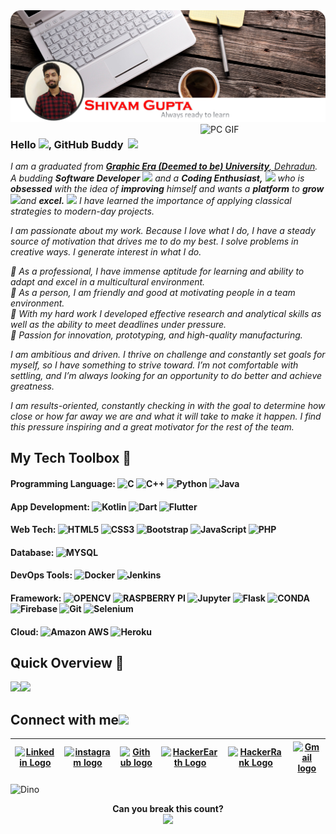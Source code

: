 <img alt="PC GIF" src="https://raw.githubusercontent.com/shivam1808/shivam1808/main/Assets/Header.png" />
<img align="right" alt="PC GIF" src="https://i.pinimg.com/originals/e1/1f/85/e11f8529f2151c06881ee4c98afaec72.gif" width="200" />

### **Hello <img src="https://github.com/TheDudeThatCode/TheDudeThatCode/blob/master/Assets/Hi.gif" width="29px">, GitHub Buddy** &nbsp;<img src="https://github.blog/wp-content/uploads/2008/04/850ca01a-5772-11e3-8eee-20a11ca6534f.png" width="25px">

<p>
  <em>
    I am a graduated from <a href="https://www.geu.ac.in"> <b>Graphic Era (Deemed to be) University</b>, Dehradun</a>.  
    A budding <b>Software Developer</b> <img src="https://github.com/TheDudeThatCode/TheDudeThatCode/blob/master/Assets/Developer.gif" width="30px"> and a <b>Coding    Enthusiast,</b>&nbsp;<img src="https://github.com/TheDudeThatCode/TheDudeThatCode/blob/master/Assets/Designer.gif" width="36px">  who is <b>obsessed</b>
    with the idea of <b>improving</b> himself and wants a <b>platform</b> to 
    <b>grow</b> <img src="https://github.com/TheDudeThatCode/TheDudeThatCode/blob/master/Assets/Rocket.gif" width="18px">and 
    <b>excel.</b> <img src="https://github.com/TheDudeThatCode/TheDudeThatCode/blob/master/Assets/Medal.gif" width="20px"> 
     I have learned the importance of applying classical strategies to modern-day projects.

I am passionate about my work. Because I love what I do, I have a steady source of motivation that drives me to do my best. I solve problems in creative ways. I generate interest in what I do.

🔸 As a professional, I have immense aptitude for learning and ability to adapt and excel in a multicultural environment.<br>
🔹 As a person, I am friendly and good at motivating people in a team environment.<br>
🔸 With my hard work I developed effective research and analytical skills as well as the ability to meet deadlines under pressure.<br>
🔹 Passion for innovation, prototyping, and high-quality manufacturing.<br>

I am ambitious and driven. I thrive on challenge and constantly set goals for myself, so I have something to strive toward. I’m not comfortable with settling, and I’m always looking for an opportunity to do better and achieve greatness.

I am results-oriented, constantly checking in with the goal to determine how close or how far away we are and what it will take to make it happen. I find this pressure inspiring and a great motivator for the rest of the team.
    
  </em>  
</p>

## My Tech Toolbox 🧰
#### Programming Language: ![C](https://img.shields.io/badge/-C-000?&logo=C) ![C++](https://img.shields.io/badge/-C++-00599C?style=flat-square&logo=c) ![Python](https://img.shields.io/badge/Python-3776AB?style=flat-square&logo=python&logoColor=white) ![Java](https://img.shields.io/badge/Java-ED8B00?style=flat-square&logo=java&logoColor=white)
#### App Development: ![Kotlin](https://img.shields.io/badge/Kotlin-0095D5?&style=flat-square&logo=kotlin&logoColor=white) ![Dart](https://img.shields.io/badge/Dart-0175C2?style=flat-square&logo=dart&logoColor=white) ![Flutter](https://img.shields.io/badge/Flutter-02569B?style=flat-square&logo=flutter&logoColor=white)
#### Web Tech: ![HTML5](https://img.shields.io/badge/-HTML5-E34F26?style=flat-square&logo=html5&logoColor=white) ![CSS3](https://img.shields.io/badge/-CSS3-1572B6?style=flat-square&logo=css3) ![Bootstrap](https://img.shields.io/badge/-Bootstrap-563D7C?style=flat-square&logo=bootstrap) ![JavaScript](https://img.shields.io/badge/JavaScript-F7DF1E?style=flat-square&logo=javascript&logoColor=black) ![PHP](https://img.shields.io/badge/PHP-777BB4?style=flat-square&logo=php&logoColor=white)
#### Database: ![MYSQL](https://img.shields.io/badge/MySQL-00000F?style=flat-square&logo=mysql&logoColor=white)
#### DevOps Tools: ![Docker](https://img.shields.io/badge/Docker-2CA5E0?style=flat-square&logo=docker&logoColor=white) ![Jenkins](https://img.shields.io/badge/Jenkins-D24939?style=flat-square&logo=Jenkins&logoColor=white) 
#### Framework: ![OPENCV](https://img.shields.io/badge/OpenCV-27338e?style=flat-square&logo=OpenCV&logoColor=white) ![RASPBERRY PI](https://img.shields.io/badge/RASPBERRY%20PI-C51A4A.svg?&style=flat-square&logo=raspberry%20pi&logoColor=white) ![Jupyter](https://img.shields.io/badge/Jupyter-F37626.svg?&style=flat-square&logo=Jupyter&logoColor=white) ![Flask](https://img.shields.io/badge/Flask-000000?style=flat-square&logo=flask&logoColor=white) ![CONDA](https://img.shields.io/badge/conda-342B029.svg?&style=flat-square&logo=anaconda&logoColor=white) ![Firebase](https://img.shields.io/badge/firebase-ffca28?style=flat-square&logo=firebase&logoColor=black) ![Git](https://img.shields.io/badge/Git-F05032?style=flat-square&logo=git&logoColor=white) ![Selenium](https://img.shields.io/badge/Selenium-43B02A?style=flat-square&logo=Selenium&logoColor=white)
#### Cloud: ![Amazon AWS](https://img.shields.io/badge/Amazon_AWS-232F3E?style=flat-square&logo=amazon-aws&logoColor=white) ![Heroku](https://img.shields.io/badge/Heroku-430098?style=flat-square&logo=heroku&logoColor=white)


## Quick Overview 📝
<a href="https://github.com/shivam1808"><img height="180px" src="https://github-readme-stats.vercel.app/api?username=shivam1808&hide_title=false&hide_border=true&show_icons=true&include_all_commits=true&count_private=true&line_height=21&text_color=000&icon_color=000&bg_color=0,ea6161,ffc64d,fffc4d,52fa5a&theme=graywhite" /><!-- wi*quL3fcV --><img height="180px" src="https://github-readme-stats.vercel.app/api/top-langs/?username=shivam1808&hide=html&hide_title=false&hide_border=true&layout=compact&langs_count=6&exclude_repo=comp426,Redventures-Movie-Quotes&text_color=000&icon_color=fff&bg_color=0,52fa5a,4dfcff,c64dff&theme=graywhite" /></a>

<!--
[![Readme Card](https://github-readme-stats.vercel.app/api/pin/?username=anuraghazra&repo=github-readme-stats)](https://github.com/anuraghazra/github-readme-stats)
-->

## Connect with me<img src="https://github.com/TheDudeThatCode/TheDudeThatCode/blob/master/Assets/Handshake.gif" height="32px">

| [<img src="https://github.com/TheDudeThatCode/TheDudeThatCode/blob/master/Assets/Linkedin.svg" alt="Linkedin Logo" width="32">](https://www.linkedin.com/in/shivam-gupta1808/) | [<img src="https://github.com/TheDudeThatCode/TheDudeThatCode/blob/master/Assets/Instagram.svg" alt="instagram logo" width="32">](https://www.instagram.com/shivam_888/)| [<img src="https://github.blog/wp-content/uploads/2008/04/850ca01a-5772-11e3-8eee-20a11ca6534f.png" alt="Github logo" width="34">](https://github.com/shivam1808) | [<img src="https://upload.wikimedia.org/wikipedia/commons/thumb/e/e8/HackerEarth_logo.png/480px-HackerEarth_logo.png" alt="HackerEarth Logo" width="30">](https://www.hackerearth.com/@shivam_888) | [<img src="https://upload.wikimedia.org/wikipedia/commons/6/65/HackerRank_logo.png" alt="HackerRank Logo" width="28">](https://www.hackerrank.com/shivamgupta18) | [<img src="https://github.com/TheDudeThatCode/TheDudeThatCode/blob/master/Assets/Gmail.svg" alt="Gmail logo" height="32">](mailto:shivamguptasg1808@gmail.com)
|:---:|:---:|:---:|:---:|:---:|:---:|

![Dino](https://github.com/TheDudeThatCode/TheDudeThatCode/blob/master/Assets/dino.gif)

<p align="center"> 
 <b> Can you break this count?</b><br>
  <img src="https://profile-counter.glitch.me/shivam1808/count.svg" />
</p>




